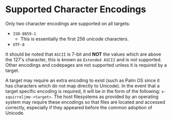# Supported Character Encodings

Only two character encodings are supported on all targets:

 * `ISO-8859-1`
   * This is essentially the first 256 unicode characters.
 * `UTF-8`

It should be noted that `ASCII` is 7-bit and **NOT** the values which are above
the 127's character, this is known as `Extended ASCII` and is not supported.
Other encodings and codepages are not supported unless it is required by a
target.

A target may require an extra encoding to exist (such as Palm OS since it has
characters which do not map directly to Unicode). In the event that a target
specific encoding is required, it will be in the form of the following:
`x-squirreljme-<target>`. The host filesystems as provided by an operating
system may require these encodings so that files are located and accessed
correctly, especially if they appeared before the common adoption of Unicode.

